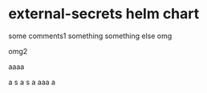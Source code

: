 # external-secrets helm chart

some comments1
something
something else
omg

omg2

aaaa

a
s
a
s
a
aaa
a
